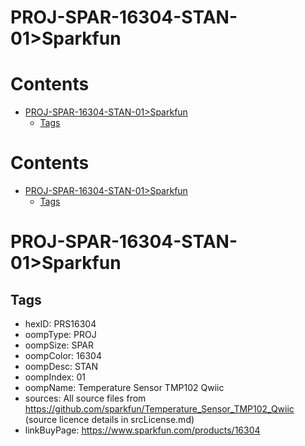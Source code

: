 
PROJ-SPAR-16304-STAN-01>Sparkfun
================================

Contents
========

* [PROJ-SPAR-16304-STAN-01>Sparkfun](#proj-spar-16304-stan-01sparkfun)
	* [Tags](#tags)

Contents
========

* [PROJ-SPAR-16304-STAN-01>Sparkfun](#proj-spar-16304-stan-01sparkfun)
	* [Tags](#tags)

# PROJ-SPAR-16304-STAN-01>Sparkfun

## Tags

- hexID: PRS16304
- oompType: PROJ
- oompSize: SPAR
- oompColor: 16304
- oompDesc: STAN
- oompIndex: 01
- oompName: Temperature Sensor TMP102 Qwiic
- sources: All source files from https://github.com/sparkfun/Temperature_Sensor_TMP102_Qwiic (source licence details in srcLicense.md)
- linkBuyPage: https://www.sparkfun.com/products/16304
